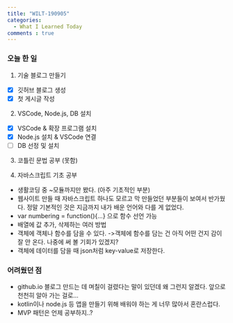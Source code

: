 ```yaml
---
title: "WILT-190905"
categories:
  - What I Learned Today
comments : true
---
```


### 오늘 한 일

1. 기술 블로그 만들기
- [x] 깃허브 블로그 생성
- [x] 첫 게시글 작성

2. VSCode, Node.js, DB 설치
- [x] VSCode & 확장 프로그램 설치
- [x] Node.js 설치 & VSCode 연결
- [ ] DB 선정 및 설치

3. 코틀린 문법 공부 (못함)

4. 자바스크립트 기초 공부
- 생활코딩 중 ~모듈까지만 봤다. (아주 기초적인 부분)
- 웹사이트 만들 때 자바스크립트 하나도 모르고 막 만들었던 부분들이 보여서 반가웠다. 정말 기본적인 것은 지금까지 내가 배운 언어와 다를 게 없었다. 
- var numbering = function(){...} 으로 함수 선언 가능
- 배열에 값 추가, 삭제하는 여러 방법
- 객체에 객체나 함수를 담을 수 있다. ->객체에 함수를 담는 건 아직 어떤 건지 감이 잘 안 온다. 나중에 써 볼 기회가 있겠지?
- 객체에 데이터를 담을 때 json처럼 key-value로 저장한다.


### 어려웠던 점
* github.io 블로그 만드는 데 며칠이 걸렸다는 말이 있던데 왜 그런지 알겠다. 앞으로 천천히 알아 가는 걸로...
* kotlin이나 node.js 등 앱을 만들기 위해 배워야 하는 게 너무 많아서 혼란스럽다.
* MVP 패턴은 언제 공부하지..?